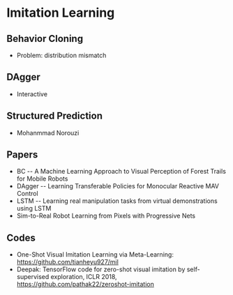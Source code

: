 # Imitation Learning

## Behavior Cloning
- Problem: distribution mismatch

## DAgger
- Interactive

## Structured Prediction
- Mohanmmad Norouzi

## Papers
- BC
-- A Machine Learning Approach to Visual Perception of Forest Trails for Mobile Robots
- DAgger
-- Learning Transferable Policies for Monocular Reactive MAV Control
- LSTM
-- Learning real manipulation tasks from virtual demonstrations using LSTM
- Sim-to-Real Robot Learning from Pixels with Progressive Nets

## Codes
- One-Shot Visual Imitation Learning via Meta-Learning: https://github.com/tianheyu927/mil
- Deepak: TensorFlow code for zero-shot visual imitation by self-supervised exploration, ICLR 2018, https://github.com/pathak22/zeroshot-imitation